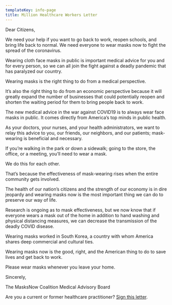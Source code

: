 ```yaml
---
templateKey: info-page
title: Million Healthcare Workers Letter
---
```

Dear Citizens,

We need your help if you want to go back to work, reopen schools, and bring life back to normal. We need everyone to wear masks now to fight the spread of the coronavirus.

Wearing cloth face masks in public is important medical advice for you and for every person, so we can all join the fight against a deadly pandemic that has paralyzed our country.

Wearing masks is the right thing to do from a medical perspective.

It’s also the right thing to do from an economic perspective because it will greatly expand the number of businesses that could potentially reopen and shorten the waiting period for them to bring people back to work.

The new medical advice in the war against COVID19 is to always wear face masks in public. It comes directly from America’s top minds in public health.

As your doctors, your nurses, and your health administrators, we want to relay this advice to you, our friends, our neighbors, and our patients; mask-wearing is beneficial and necessary.

If you’re walking in the park or down a sidewalk; going to the store, the office, or a meeting, you’ll need to wear a mask.

We do this for each other.

That’s because the effectiveness of mask-wearing rises when the entire community gets involved.

The health of our nation’s citizens and the strength of our economy is in dire jeopardy and wearing masks now is the most important thing we can do to preserve our way of life.

Research is ongoing as to mask effectiveness, but we now know that if everyone wears a mask out of the home in addition to hand washing and physical distancing measures, we can decrease the transmission of the deadly COVID disease.

Wearing masks worked in South Korea, a country with whom America shares deep commercial and cultural ties.

Wearing masks now is the good, right, and the American thing to do to save lives and get back to work.

Please wear masks whenever you leave your home.

Sincerely,

The MasksNow Coalition Medical Advisory Board

Are you a current or former healthcare practitioner? [Sign this letter](https://masksnow.org/sign-the-million-healthcare-workers-letter/).